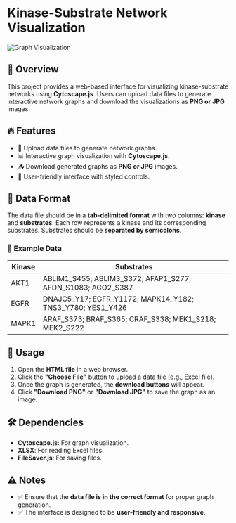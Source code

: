 # Kinase-Substrate Network Visualization

![Graph Visualization](https://your-image-url.com/graph.png)

## 🚀 Overview
This project provides a web-based interface for visualizing kinase-substrate networks using **Cytoscape.js**. Users can upload data files to generate interactive network graphs and download the visualizations as **PNG or JPG** images.

## 🔥 Features
- 📂 Upload data files to generate network graphs.
- 📊 Interactive graph visualization with **Cytoscape.js**.
- 📥 Download generated graphs as **PNG or JPG** images.
- 🎨 User-friendly interface with styled controls.

## 📄 Data Format
The data file should be in a **tab-delimited format** with two columns: **kinase** and **substrates**. Each row represents a kinase and its corresponding substrates. Substrates should be **separated by semicolons**.

### 📌 Example Data
| Kinase | Substrates |
|--------|------------|
| AKT1   | ABLIM1_S455; ABLIM3_S372; AFAP1_S277; AFDN_S1083; AGO2_S387 |
| EGFR   | DNAJC5_Y17; EGFR_Y1172; MAPK14_Y182; TNS3_Y780; YES1_Y426 |
| MAPK1  | ARAF_S373; BRAF_S365; CRAF_S338; MEK1_S218; MEK2_S222 |

## 📖 Usage
1. Open the **HTML file** in a web browser.
2. Click the **"Choose File"** button to upload a data file (e.g., Excel file).
3. Once the graph is generated, the **download buttons** will appear.
4. Click **"Download PNG"** or **"Download JPG"** to save the graph as an image.

## 🛠 Dependencies
- **Cytoscape.js**: For graph visualization.
- **XLSX**: For reading Excel files.
- **FileSaver.js**: For saving files.

## ⚠ Notes
- ✅ Ensure that the **data file is in the correct format** for proper graph generation.
- ✅ The interface is designed to be **user-friendly and responsive**.

